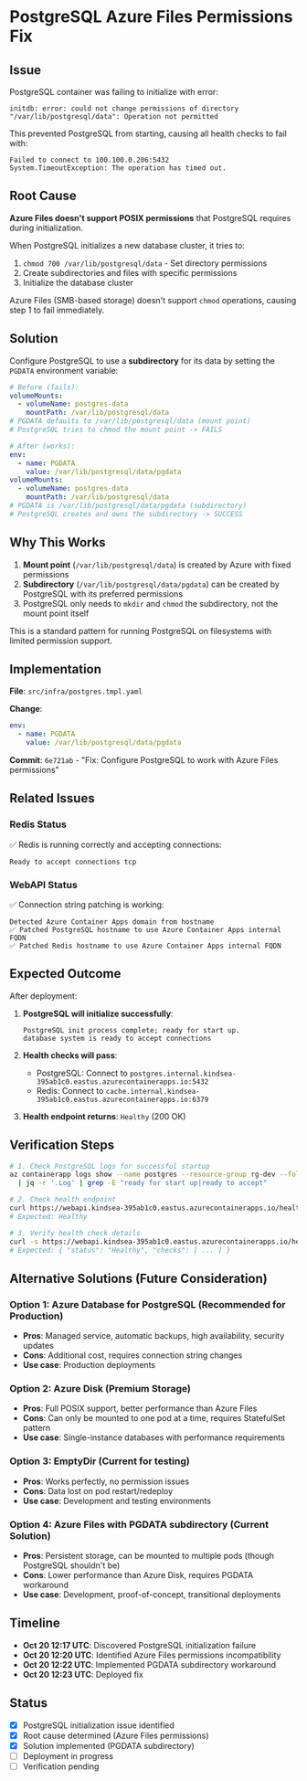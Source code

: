 # PostgreSQL Azure Files Permissions Fix

## Issue

PostgreSQL container was failing to initialize with error:

```
initdb: error: could not change permissions of directory "/var/lib/postgresql/data": Operation not permitted
```

This prevented PostgreSQL from starting, causing all health checks to fail with:

```
Failed to connect to 100.100.0.206:5432
System.TimeoutException: The operation has timed out.
```

## Root Cause

**Azure Files doesn't support POSIX permissions** that PostgreSQL requires during initialization.

When PostgreSQL initializes a new database cluster, it tries to:

1. `chmod 700 /var/lib/postgresql/data` - Set directory permissions
2. Create subdirectories and files with specific permissions
3. Initialize the database cluster

Azure Files (SMB-based storage) doesn't support `chmod` operations, causing step 1 to fail immediately.

## Solution

Configure PostgreSQL to use a **subdirectory** for its data by setting the `PGDATA` environment variable:

```yaml
# Before (fails):
volumeMounts:
  - volumeName: postgres-data
    mountPath: /var/lib/postgresql/data
# PGDATA defaults to /var/lib/postgresql/data (mount point)
# PostgreSQL tries to chmod the mount point -> FAILS

# After (works):
env:
  - name: PGDATA
    value: /var/lib/postgresql/data/pgdata
volumeMounts:
  - volumeName: postgres-data
    mountPath: /var/lib/postgresql/data
# PGDATA is /var/lib/postgresql/data/pgdata (subdirectory)
# PostgreSQL creates and owns the subdirectory -> SUCCESS
```

## Why This Works

1. **Mount point** (`/var/lib/postgresql/data`) is created by Azure with fixed permissions
2. **Subdirectory** (`/var/lib/postgresql/data/pgdata`) can be created by PostgreSQL with its preferred permissions
3. PostgreSQL only needs to `mkdir` and `chmod` the subdirectory, not the mount point itself

This is a standard pattern for running PostgreSQL on filesystems with limited permission support.

## Implementation

**File**: `src/infra/postgres.tmpl.yaml`

**Change**:

```yaml
env:
  - name: PGDATA
    value: /var/lib/postgresql/data/pgdata
```

**Commit**: `6e721ab` - "Fix: Configure PostgreSQL to work with Azure Files permissions"

## Related Issues

### Redis Status

✅ Redis is running correctly and accepting connections:

```
Ready to accept connections tcp
```

### WebAPI Status  

✅ Connection string patching is working:

```
Detected Azure Container Apps domain from hostname
✅ Patched PostgreSQL hostname to use Azure Container Apps internal FQDN
✅ Patched Redis hostname to use Azure Container Apps internal FQDN
```

## Expected Outcome

After deployment:

1. **PostgreSQL will initialize successfully**:

   ```
   PostgreSQL init process complete; ready for start up.
   database system is ready to accept connections
   ```

2. **Health checks will pass**:
   - PostgreSQL: Connect to `postgres.internal.kindsea-395ab1c0.eastus.azurecontainerapps.io:5432`
   - Redis: Connect to `cache.internal.kindsea-395ab1c0.eastus.azurecontainerapps.io:6379`

3. **Health endpoint returns**: `Healthy` (200 OK)

## Verification Steps

```bash
# 1. Check PostgreSQL logs for successful startup
az containerapp logs show --name postgres --resource-group rg-dev --follow false --tail 50 \
  | jq -r '.Log' | grep -E "ready for start up|ready to accept"

# 2. Check health endpoint
curl https://webapi.kindsea-395ab1c0.eastus.azurecontainerapps.io/health
# Expected: Healthy

# 3. Verify health check details
curl -s https://webapi.kindsea-395ab1c0.eastus.azurecontainerapps.io/health | jq .
# Expected: { "status": "Healthy", "checks": [ ... ] }
```

## Alternative Solutions (Future Consideration)

### Option 1: Azure Database for PostgreSQL (Recommended for Production)

- **Pros**: Managed service, automatic backups, high availability, security updates
- **Cons**: Additional cost, requires connection string changes
- **Use case**: Production deployments

### Option 2: Azure Disk (Premium Storage)

- **Pros**: Full POSIX support, better performance than Azure Files
- **Cons**: Can only be mounted to one pod at a time, requires StatefulSet pattern
- **Use case**: Single-instance databases with performance requirements

### Option 3: EmptyDir (Current for testing)

- **Pros**: Works perfectly, no permission issues
- **Cons**: Data lost on pod restart/redeploy
- **Use case**: Development and testing environments

### Option 4: Azure Files with PGDATA subdirectory (Current Solution)

- **Pros**: Persistent storage, can be mounted to multiple pods (though PostgreSQL shouldn't be)
- **Cons**: Lower performance than Azure Disk, requires PGDATA workaround
- **Use case**: Development, proof-of-concept, transitional deployments

## Timeline

- **Oct 20 12:17 UTC**: Discovered PostgreSQL initialization failure
- **Oct 20 12:20 UTC**: Identified Azure Files permissions incompatibility
- **Oct 20 12:22 UTC**: Implemented PGDATA subdirectory workaround
- **Oct 20 12:23 UTC**: Deployed fix

## Status

- [x] PostgreSQL initialization issue identified
- [x] Root cause determined (Azure Files permissions)
- [x] Solution implemented (PGDATA subdirectory)
- [ ] Deployment in progress
- [ ] Verification pending
